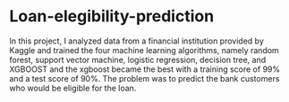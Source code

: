 # Loan-elegibility-prediction
In this project, I analyzed data from a financial institution provided by Kaggle and trained the four machine learning algorithms, namely random forest, support vector machine, logistic regression, decision tree, and XGBOOST and the xgboost became the best with a  training score of 99% and a test score of 90%. The problem was to predict the bank customers who would be eligible for the loan.
